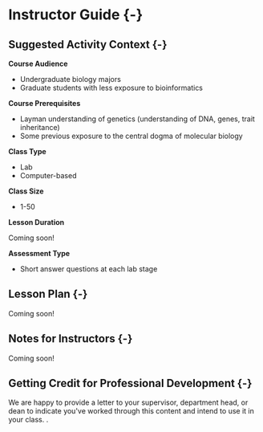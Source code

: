 # Instructor Guide {-}

## Suggested Activity Context {-}

**Course Audience**  

- Undergraduate biology majors
- Graduate students with less exposure to bioinformatics

**Course Prerequisites**  

- Layman understanding of genetics (understanding of DNA, genes, trait inheritance)
- Some previous exposure to the central dogma of molecular biology

**Class Type**  

- Lab
- Computer-based

**Class Size**  

- 1-50

**Lesson Duration**  

Coming soon!

**Assessment Type**  

- Short answer questions at each lab stage

## Lesson Plan  {-}

Coming soon!

## Notes for Instructors {-}

Coming soon!

## Getting Credit for Professional Development {-}

We are happy to provide a letter to your supervisor, department head, or dean to indicate you've worked through this content and intend to use it in your class. .
